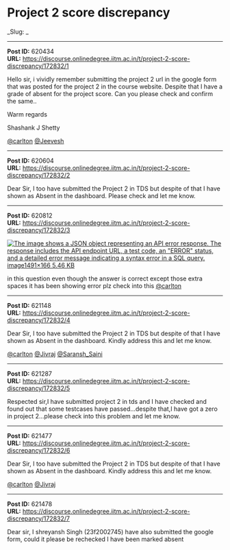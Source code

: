 # Project 2 score discrepancy
_Slug: _

---
**Post ID:** 620434  
**URL:** https://discourse.onlinedegree.iitm.ac.in/t/project-2-score-discrepancy/172832/1  

Hello sir, i vividly remember submitting the project 2 url in the google form that was posted for the project 2 in the course website. Despite that I have a grade of absent for the project score. Can you please check and confirm the same..


Warm regards


Shashank J Shetty


[@carlton](/u/carlton) [@Jeevesh](/u/jeevesh)

---
**Post ID:** 620604  
**URL:** https://discourse.onlinedegree.iitm.ac.in/t/project-2-score-discrepancy/172832/2  

Dear Sir, I too have submitted the Project 2 in TDS but despite of that I have shown as Absent in the dashboard. Please check and let me know.

---
**Post ID:** 620812  
**URL:** https://discourse.onlinedegree.iitm.ac.in/t/project-2-score-discrepancy/172832/3  

[![The image shows a JSON object representing an API error response.  The response includes the API endpoint URL, a test code, an "ERROR" status, and a detailed error message indicating a syntax error in a SQL query.
](https://europe1.discourse-cdn.com/flex013/uploads/iitm/original/3X/f/5/f5178de7b817bd185e7190f821cf28c505ac25e1.png)image1491×166 5.46 KB](https://europe1.discourse-cdn.com/flex013/uploads/iitm/original/3X/f/5/f5178de7b817bd185e7190f821cf28c505ac25e1.png)


in this question even though the answer is correct except those extra spaces it has been showing error plz check into this [@carlton](/u/carlton)

---
**Post ID:** 621148  
**URL:** https://discourse.onlinedegree.iitm.ac.in/t/project-2-score-discrepancy/172832/4  

Dear Sir, I too have submitted the Project 2 in TDS but despite of that I have shown as Absent in the dashboard. Kindly address this and let me know.


[@carlton](/u/carlton) [@Jivraj](/u/jivraj) [@Saransh_Saini](/u/saransh_saini)

---
**Post ID:** 621287  
**URL:** https://discourse.onlinedegree.iitm.ac.in/t/project-2-score-discrepancy/172832/5  

Respected sir,I have submitted project 2 in tds and I have checked and found out that some testcases have passed…despite that,I have got a zero in project 2…please check into this problem and let me know.

---
**Post ID:** 621477  
**URL:** https://discourse.onlinedegree.iitm.ac.in/t/project-2-score-discrepancy/172832/6  

Dear Sir, I too have submitted the Project 2 in TDS but despite of that I have shown as Absent in the dashboard. Kindly address this and let me know.


[@carlton](/u/carlton) [@Jivraj](/u/jivraj)

---
**Post ID:** 621478  
**URL:** https://discourse.onlinedegree.iitm.ac.in/t/project-2-score-discrepancy/172832/7  

Dear sir, I shreyansh Singh (23f2002745) have also submitted the google form, could it please be rechecked I have been marked absent

